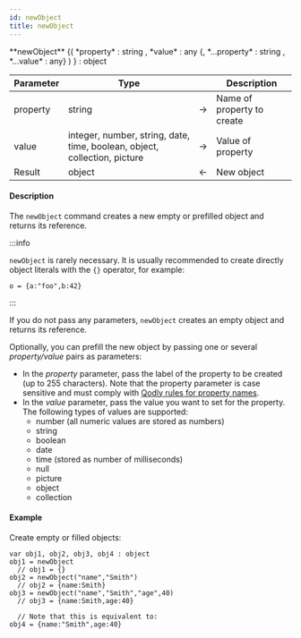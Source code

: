 ```yaml
---
id: newObject
title: newObject
---
```


<!-- REF #_command_.newObject.Syntax -->**newObject** {( *property* : string , *value* : any {, *...property* : string , *...value* : any} ) } : object<!-- END REF -->


<!-- REF #_command_.newObject.Params -->
|Parameter|Type||Description|
|---------|--- |:---:|------|
|property|string|->|Name of property to create|
|value|integer, number, string, date, time, boolean, object, collection, picture|->|Value of property|
|Result|object|<-|New object|
<!-- END REF -->

#### Description

The `newObject` command <!-- REF #_command_.newObject.Summary -->creates a new empty or prefilled object and returns its reference<!-- END REF -->.

:::info

`newObject` is rarely necessary. It is usually recommended to create directly object literals with the `{}` operator, for example:

```qs
o = {a:"foo",b:42}
```

:::

If you do not pass any parameters, `newObject` creates an empty object and returns its reference.

Optionally, you can prefill the new object by passing one or several *property/value* pairs as parameters:

- In the *property* parameter, pass the label of the property to be created (up to 255 characters). Note that the property parameter is case sensitive and must comply with [Qodly rules for property names](../basics/lang-identifiers.md#object-properties).
- In the *value* parameter, pass the value you want to set for the property. The following types of values are supported:
	- number (all numeric values are stored as numbers)
	- string
	- boolean
	- date
	- time (stored as number of milliseconds)
	- null
	- picture
	- object
	- collection


#### Example

Create empty or filled objects:

```qs
var obj1, obj2, obj3, obj4 : object
obj1 = newObject
  // obj1 = {}
obj2 = newObject("name","Smith")
  // obj2 = {name:Smith}
obj3 = newObject("name","Smith","age",40)
  // obj3 = {name:Smith,age:40}

  // Note that this is equivalent to:
obj4 = {name:"Smith",age:40}
```
